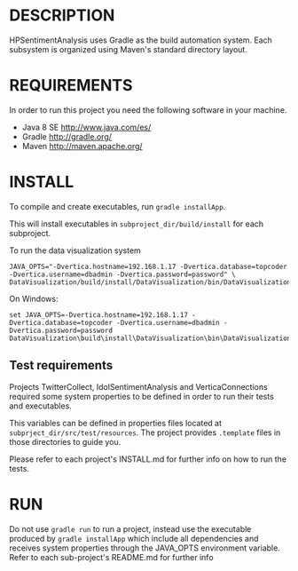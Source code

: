 DESCRIPTION
===========

HPSentimentAnalysis uses Gradle as the build automation system. Each subsystem is organized using 
Maven's standard directory layout.

REQUIREMENTS
============

In order to run this project you need the following software in your machine.

- Java 8 SE http://www.java.com/es/
- Gradle http://gradle.org/
- Maven http://maven.apache.org/

INSTALL
=======

To compile and create executables, run `gradle installApp`.

This will install executables in `subproject_dir/build/install` for each subproject. 

To run the data visualization system

    JAVA_OPTS="-Dvertica.hostname=192.168.1.17 -Dvertica.database=topcoder -Dvertica.username=dbadmin -Dvertica.password=password" \
    DataVisualization/build/install/DataVisualization/bin/DataVisualization

On Windows:

    set JAVA_OPTS=-Dvertica.hostname=192.168.1.17 -Dvertica.database=topcoder -Dvertica.username=dbadmin -Dvertica.password=password
    DataVisualization\build\install\DataVisualization\bin\DataVisualization.bat

Test requirements
-----------------

Projects TwitterCollect, IdolSentimentAnalysis and VerticaConnections required some system properties to be
defined in order to run their tests and executables.

This variables can be defined in properties files located at `subprject_dir/src/test/resources`.
The project provides `.template` files in those directories to guide you.

Please refer to each project's INSTALL.md for further info on how to run the tests.

RUN
===

Do not use `gradle run` to run a project, instead use the executable produced by `gradle installApp` which
include all dependencies and receives system properties through the JAVA_OPTS environment variable. Refer to each
sub-project's README.md for further info